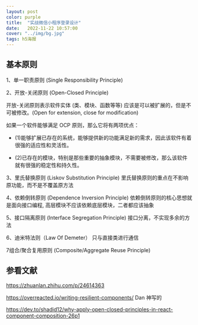 ```yaml
---
layout: post
color: purple
title:  "实战微信小程序登录设计"
date:   2022-11-22 10:57:00
cover: "../img/bg.jpg"
tags: h5海报
---
```



## 基本原则
1、单一职责原则 (Single Responsibility Principle) 

2、开放-关闭原则 (Open-Closed Principle)  

  开放-关闭原则表示软件实体 (类、模块、函数等等) 应该是可以被扩展的，但是不可被修改。(Open for extension, close for modification)
  
  如果一个软件能够满足 OCP 原则，那么它将有两项优点：
  
- (1)能够扩展已存在的系统，能够提供新的功能满足新的需求，因此该软件有着很强的适应性和灵活性。

- (2)已存在的模块，特别是那些重要的抽象模块，不需要被修改，那么该软件就有很强的稳定性和持久性。

3、里氏替换原则 (Liskov Substitution Principle) 里氏替换原则的重点在不影响原功能，而不是不覆盖原方法

4、依赖倒转原则 (Dependence Inversion Principle) 依赖倒转原则的核心思想就是面向接口编程, 高层模块不应该依赖底层模块，二者都应该抽象

5、接口隔离原则 (Interface Segregation Principle) 接口分离，不实现多余的方法

6、迪米特法则（Law Of Demeter） 只与直接类进行通信

7组合/聚合复用原则 (Composite/Aggregate Reuse Principle)


## 参看文献
https://zhuanlan.zhihu.com/p/24614363 

https://overreacted.io/writing-resilient-components/ Dan 神写的

https://dev.to/shadid12/why-apply-open-closed-principles-in-react-component-composition-26p1

